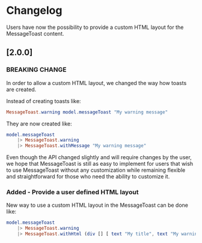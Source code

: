 # Changelog

Users have now the possibility to provide a custom HTML layout for the MessageToast content.

## [2.0.0]

### **BREAKING CHANGE**

In order to allow a custom HTML layout, we changed the way how toasts are created.

Instead of creating toasts like:

```elm
MessageToast.warning model.messageToast "My warning message"
```

They are now created like:

```elm
model.messageToast
    |> MessageToast.warning
    |> MessageToast.withMessage "My warning message"
```

Even though the API changed slightly and will require changes by the user, we hope that MessageToast is still as easy to implement for users that wish to use MessageToast without any customization while remaining flexible and straightforward for those who need the ability to customize it.

### **Added** - Provide a user defined HTML layout

New way to use a custom HTML layout in the MessageToast can be done like:

```elm
model.messageToast
    |> MessageToast.warning
    |> MessageToast.withHtml (div [] [ text "My title", text "My warning message body" ])
```
